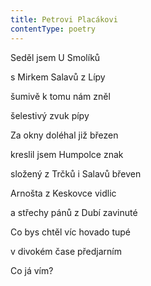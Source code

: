 ```yaml
---
title: Petrovi Placákovi
contentType: poetry
---
```


<section>

Seděl jsem U Smolíků

s Mirkem Salavů z Lípy

šumivě k tomu nám zněl

šelestivý zvuk pípy

</section>

<section>

Za okny doléhal již březen

kreslil jsem Humpolce znak

složený z Trčků i Salavů břeven

Arnošta z Keskovce vidlic

a střechy pánů z Dubí zavinuté

</section>

<section>

Co bys chtěl víc hovado tupé

v divokém čase předjarním

</section>

<section>

Co já vím?

</section>
